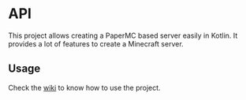 # API

This project allows creating a PaperMC based server easily in Kotlin. It provides a lot of features to create a Minecraft
server.

## Usage

Check the [wiki](https://github.com/Rushyverse/api/wiki) to know how to use the project.

